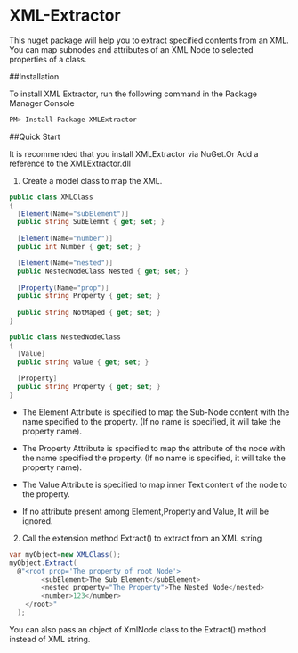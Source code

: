 # XML-Extractor

This nuget package will help you to extract specified contents from an XML. You can map subnodes and attributes of an XML Node to selected properties of a class. 

##Installation

To install XML Extractor, run the following command in the Package Manager Console

```sh
PM> Install-Package XMLExtractor
```

##Quick Start

It is recommended that you install XMLExtractor via NuGet.Or Add a reference to the XMLExtractor.dll

1) Create a model class to map the XML.

```csharp
public class XMLClass
{
  [Element(Name="subElement")]
  public string SubElemnt { get; set; }
  
  [Element(Name="number")]
  public int Number { get; set; }

  [Element(Name="nested")]
  public NestedNodeClass Nested { get; set; }
  
  [Property(Name="prop")]
  public string Property { get; set; }
  
  public string NotMaped { get; set; }
}

public class NestedNodeClass
{
  [Value]
  public string Value { get; set; }
  
  [Property]
  public string Property { get; set; }
}
```


* The Element Attribute is specified to map the Sub-Node content with the name specified to the property. (If no name is specified, it will take the property name).

* The Property Attribute is specified to map the attribute of the node with the name specified the property. (If no name is specified, it will take the property name).

* The Value Attribute is specified to map inner Text content of the node to the property.

* If no attribute present among Element,Property and Value, It will be ignored.

2) Call the extension method Extract() to extract from an XML string

```csharp
var myObject=new XMLClass();
myObject.Extract(
  @"<root prop='The property of root Node'>
	    <subElement>The Sub Element</subElement>
	    <nested property="The Property">The Nested Node</nested>
	    <number>123</number>
    </root>"
  );
```

You can also pass an object of XmlNode class to the Extract() method instead of XML string.

